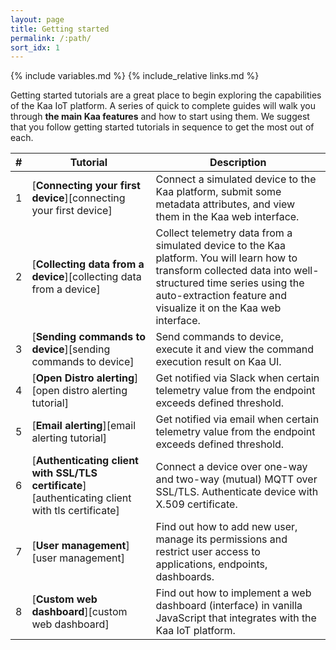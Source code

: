 ```yaml
---
layout: page
title: Getting started
permalink: /:path/
sort_idx: 1
---
```


{% include variables.md %}
{% include_relative links.md %}


Getting started tutorials are a great place to begin exploring the capabilities of the Kaa IoT platform.
A series of quick to complete guides will walk you through **the main Kaa features** and how to start using them.
We suggest that you follow getting started tutorials in sequence to get the most out of each.


| # | **Tutorial**                                                                                         | **Description**                                                                                                                                                                                                                  |
| - | ---------------------------------------------------------------------------------------------------- | -------------------------------------------------------------------------------------------------------------------------------------------------------------------------------------------------------------------------------- |
| 1 | [**Connecting your first device**][connecting your first device]                                     | Connect a simulated device to the Kaa platform, submit some metadata attributes, and view them in the Kaa web interface.                                                                                                         |
| 2 | [**Collecting data from a device**][collecting data from a device]                                   | Collect telemetry data from a simulated device to the Kaa platform. You will learn how to transform collected data into well-structured time series using the auto-extraction feature and visualize it on the Kaa web interface. |
| 3 | [**Sending commands to device**][sending commands to device]                                         | Send commands to device, execute it and view the command execution result on Kaa UI.                                                                                                                                             |
| 4 | [**Open Distro alerting**][open distro alerting tutorial]                                            | Get notified via Slack when certain telemetry value from the endpoint exceeds defined threshold.                                                                                                                                 |
| 5 | [**Email alerting**][email alerting tutorial]                                                        | Get notified via email when certain telemetry value from the endpoint exceeds defined threshold.                                                                                                                                 |
| 6 | [**Authenticating client with SSL/TLS certificate**][authenticating client with tls certificate]     | Connect a device over one-way and two-way (mutual) MQTT over SSL/TLS. Authenticate device with X.509 certificate.                                                                                                                |
| 7 | [**User management**][user management]                                                               | Find out how to add new user, manage its permissions and restrict user access to applications, endpoints, dashboards.                                                                                                                |
| 8 | [**Custom web dashboard**][custom web dashboard]                                                               | Find out how to implement a web dashboard (interface) in vanilla JavaScript that integrates with the Kaa IoT platform.                                                                                                             |
